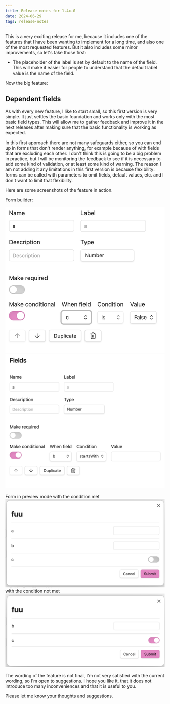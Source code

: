 ```yaml
---
title: Release notes for 1.4x.0
date: 2024-06-29
tags: release-notes
---
```


This is a very exciting release for me, because it includes one of the features that I have been wanting to implement for a long time, and also one of the most requested features. But it also includes some minor improvements, so let's take those first:

- The placeholder of the label is set by default to the name of the field. This will make it easier for people to understand that the default label value is the name of the field.

Now the big feature:

## **Dependent fields**

As with every new feature, I like to start small, so this first version is very simple.
It just settles the basic foundation and works only with the most basic field types.
This will allow me to gather feedback and improve it in the next releases after making sure that the basic functionality is working as expected.

In this first approach there are not many safeguards either, so you can end up in forms that don't render anything, for example because of with fields that are excluding each other. I don't think this is going to be a big problem in practice, but I will be monitoring the feedback to see if it is necessary to add some kind of validation, or at least some kind of warning.
The reason I am not adding it any limitations in this first version is because flexibility: forms can be called with parameters to omit fields, default values, etc. and I don't want to limit that flexibility.

Here are some screenshots of the feature in action.

Form builder:

![boolean comparison](<conditional-boolean.png>)
![string comparison](<conditional-string.png>)

Form in preview mode with the condition met
![condition met](<condition-met.png>)
with the condition not met
![condition not met](<condition-not-met.png>)

The wording of the feature is not final, I'm not very satisfied with the current wording, so I'm open to suggestions.
I hope you like it, that it does not introduce too many inconveniences and that it is useful to you.

Please let me know your thoughts and suggestions.
